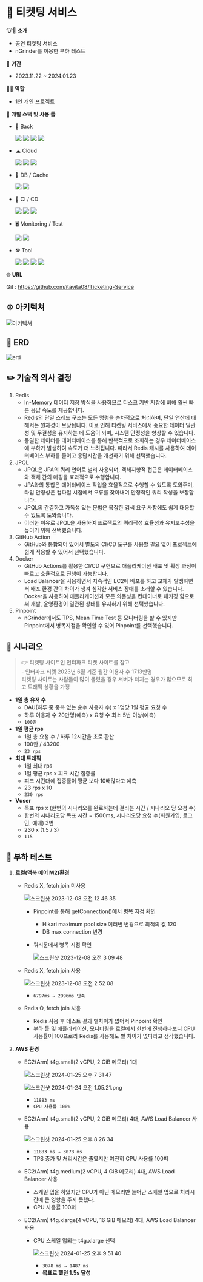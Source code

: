 # 🎫 티켓팅 서비스

🐮🐶 **소개**

- 공연 티켓팅 서비스
- nGrinder를 이용한 부하 테스트

📆 **기간**

- 2023.11.22 ~ 2024.01.23

🧑‍💻 **역할**

- 1인 개인 프로젝트

📝 **개발 스택 및 사용 툴**

- 👾 Back
      
    <img src="https://img.shields.io/badge/Springboot-6DB33F?style=flat&logo=springboot&logoColor=white"> <img src="https://img.shields.io/badge/Spring Data JPA-6DB33F?style=flat&logo=&logoColor=white"> <img src="https://img.shields.io/badge/JPQL-6DB33F?style=flat&logo=&logoColor=white"> <img src="https://img.shields.io/badge/Java-F37C20?style=flat&logo=&logoColor=white">
   
- ☁ Cloud   

    <img src="https://img.shields.io/badge/AWS EC2-FF9900?style=flat&logo=amazonec2&logoColor=white"> <img src="https://img.shields.io/badge/AWS S3-569A31?style=flat&logo=amazons3&logoColor=white"> <img src="https://img.shields.io/badge/AWS LoadBalancer-FF9900?style=flat&logo=&logoColor=white"> 
   
- 💾 DB / Cache

    <img src="https://img.shields.io/badge/AWS RDS(MySQL)-527FFF?style=flat&logo=amazonrds&logoColor=white"> <img src="https://img.shields.io/badge/AWS ElastiCache(Redis)-A61200?style=flat&logo=&logoColor=white">
   
- 🕋 CI / CD

    <img src="https://img.shields.io/badge/GitHub Actions-2088FF?style=flat&logo=githubactions&logoColor=white"> <img src="https://img.shields.io/badge/AWS CodeDeploy-76D04B?style=flat&logo=&logoColor=white"> <img src="https://img.shields.io/badge/Docker-2496ED?style=flat&logo=docker&logoColor=white">
   
- 🖥️ Monitoring / Test       

    <img src="https://img.shields.io/badge/Pinpoint-02A8EF?style=flat&logo=&logoColor=white"> <img src="https://img.shields.io/badge/nGrinder-FF9900?style=flat&logo=&logoColor=white">   
   
   
- ⚒️ Tool

    <img src="https://img.shields.io/badge/IntelliJ-6A5FBB?style=flat&logo=&logoColor=white"> <img src="https://img.shields.io/badge/GitHub-181717?style=flat&logo=github&logoColor=white"> <img src="https://img.shields.io/badge/Postman-FF6C37?style=flat&logo=postman&logoColor=white"> <img src="https://img.shields.io/badge/Gitkraken-179287?style=flat&logo=gitkraken&logoColor=white">

🌐 **URL**

Git : https://github.com/itavita08/Ticketing-Service

## ⚙️ 아키텍쳐


![아키텍쳐](https://github.com/itavita08/Webtoon_App/assets/105635205/f2c0eee2-4b06-4b04-b4e6-f4c3a4037a2b)

## 🔩 ERD


![erd](https://github.com/itavita08/Webtoon_App/assets/105635205/cff636d5-2dae-49df-a136-237edff1c0f3)

## ✏️ 기술적 의사 결정


1. Redis 
    - In-Memory 데이터 저장 방식을 사용하므로 디스크 기반 저장에 비해 훨씬 빠른 응답 속도를 제공합니다.
    - Redis의 단일 스레드 구조는 모든 명령을 순차적으로 처리하며, 단일 연산에 대해서는 원자성이 보장됩니다. 이로 인해 티켓팅 서비스에서 중요한 데이터 일관성 및 무결성을 유지하는 데 도움이 되며, 시스템 안정성을 향상할 수 있습니다.
    - 동일한 데이터를 데이터베이스를 통해 반복적으로 조회하는 경우 데이터베이스에 부하가 발생하여 속도가 더 느려집니다. 따라서 Redis 캐시를 사용하여 데이터베이스 부하를 줄이고 응답시간을 개선하기 위해 선택했습니다.
2. JPQL
    - JPQL은 JPA의 쿼리 언어로 널리 사용되며, 객체지향적 접근은 데이터베이스와 객체 간의 매핑을 효과적으로 수행합니다.
    - JPA와의 통합은 데이터베이스 작업을 효율적으로 수행할 수 있도록 도와주며, 타입 안정성은 컴파일 시점에서 오류를 찾아내어 안정적인 쿼리 작성을 보장합니다.
    - JPQL의 간결하고 가독성 있는 문법은 복잡한 검색 요구 사항에도 쉽게 대응할 수 있도록 도와줍니다.
    - 이러한 이유로 JPQL을 사용하여 프로젝트의 쿼리작성 효율성과 유지보수성을 높이기 위해 선택했습니다.
3. GitHub Action
    - GitHub와 통합되어 있어서 별도의 CI/CD 도구를 사용할 필요 없이 프로젝트에 쉽게 적용할 수 있어서 선택했습니다.
4. Docker
    - GitHub Actions를 활용한 CI/CD 구현으로 애플리케이션 배포 및 확장 과정이 빠르고 효율적으로 진행이 가능합니다.
    - Load Balancer을 사용하면서 지속적인 EC2에 배포를 하고 교체가 발생하면서 배포 환경 간의 차이가 생겨 심각한 서비스 장애를 초래할 수 있습니다. Docker을 사용하여 애플리케이션과 모든 의존성을 컨테이너로 패키징 함으로써 개발, 운영환경이 일관된 상태를 유지하기 위해 선택했습니다.
5. Pinpoint
    - nGrinder에서도 TPS, Mean Time Test 등 모니터링을 할 수 있지만 Pinpoint에서 병목지점을 확인할 수 있어 Pinpoint를 선택했습니다.

## 📖 시나리오

> 👉  티켓팅 사이트인 인터파크 티켓 사이트를 참고   
    - 인터파크 티켓 2023년 6월 기준 월간 이용자 수 1713만명   
        티켓팅 사이트는 사람들이 많이 몰렸을 경우 서버가 터지는 경우가 많으므로 최고 트래픽 상황을 가정


- **1일 총 유저 수**
    - DAU(하루 중 중복 없는 순수 사용자 수) x 1명당 1일 평균 요청 수
    - 하루 이용자 수 20만명(예측) x 요청 수 최소 5번 이상(예측)   
    - `100만`
- **1일 평균 rps**
    - 1일 총 요청 수 / 하루 12시간을 초로 환산
    - 100만 / 43200
    - `23 rps`
- **최대 트래픽**
    - 1일 최대 rps
    - 1일 평균 rps x 피크 시간 집중률
    - 피크 시간대에 집중률이 평균 보다 10배많다고 예측
    - 23 rps x 10
    - `230 rps`
- **Vuser**
    - 목표 rps x (한번의 시나리오를 완료하는데 걸리는 시간 / 시나리오 당 요청 수)
    - 한번의 시나리오당 목표 시간 = 1500ms, 시나리오당 요청 수(회원가입, 로그인, 예매) 3번
    - 230 x (1.5 / 3)
    - `115`

## 🐞 부하 테스트


1. **로컬(맥북 에어 M2)환경**
    - Redis X, fetch join 미사용
        
        ![스크린샷 2023-12-08 오전 12 46 35](https://github.com/itavita08/Webtoon_App/assets/105635205/20337cf1-f956-455c-83d8-ca6d5328c549)
        
        - Pinpoint를 통해 getConnection()에서 병목 지점 확인
            - Hikari maximum pool size 여러번 변경으로 최적의 값 120
            - DB max connection 변경
        - 쿼리문에서 병목 지점 확인
            
            ![스크린샷 2023-12-08 오전 3 09 48](https://github.com/itavita08/Webtoon_App/assets/105635205/80091353-e533-47eb-b8c0-de010a2f963b)
            
    - Redis X, fetch join 사용
        
        ![스크린샷 2023-12-08 오전 2 52 08](https://github.com/itavita08/Webtoon_App/assets/105635205/a8cf5b54-d20f-4209-afd3-a79399a1d3f1)
        
        - `6797ms → 2996ms 단축`
    
    - Redis O, fetch join 사용
        - Redis 사용 후 테스트 결과 별차이가 없어서 Pinpoint 확인
        - 부하 툴 및 애플리케이션, 모니터링을 로컬에서 한번에 진행하다보니 CPU 사용률이 100프로라 Redis를 사용해도 별 차이가 없다라고 생각했습니다.
    
2. **AWS 환경**
    - EC2(Arm) t4g.small(2 vCPU, 2 GiB 메모리) 1대
        
        ![스크린샷 2024-01-25 오후 7 31 47](https://github.com/itavita08/Webtoon_App/assets/105635205/94cec3ff-7ac4-4b47-8f28-91d293c8ba37)
        
        ![스크린샷 2024-01-24 오전 1.05.21.png](https://github.com/itavita08/Webtoon_App/assets/105635205/3fbd8c9f-155a-4bd8-b24a-35a3c3ec3146)
        
        - `11883 ms`
        - `CPU 사용률 100%`
        
    - EC2(Arm) t4g.small(2 vCPU, 2 GiB 메모리) 4대, AWS Load Balancer 사용
        
        ![스크린샷 2024-01-25 오후 8 26 34](https://github.com/itavita08/Webtoon_App/assets/105635205/c3e8cc4e-c231-4fc7-96d7-2b8c891ae71e)
        
        - `11883 ms → 3078 ms`
        - TPS 증가 및 처리시간은 줄였지만 여전히 CPU 사용률 100퍼
        
    - EC2(Arm) t4g.medium(2 vCPU, 4 GiB 메모리) 4대, AWS Load Balancer 사용
        - 스케일 업을 하였지만 CPU가 아닌 메모리만 늘어난 스케일 업으로 처리시간에 큰 영향을 주지 못했다.
        - CPU 사용률 100퍼
    - EC2(Arm) t4g.xlarge(4 vCPU, 16 GiB 메모리) 4대, AWS Load Balancer 사용
        - CPU 스케일 업되는 t4g.xlarge 선택
            
            ![스크린샷 2024-01-25 오후 9 51 40](https://github.com/itavita08/Webtoon_App/assets/105635205/eae49bc1-3115-4018-9e9d-2c52c5920a5c)
            
            - `3078 ms → 1487 ms`
            - **목표로 했던 1.5s 달성**
